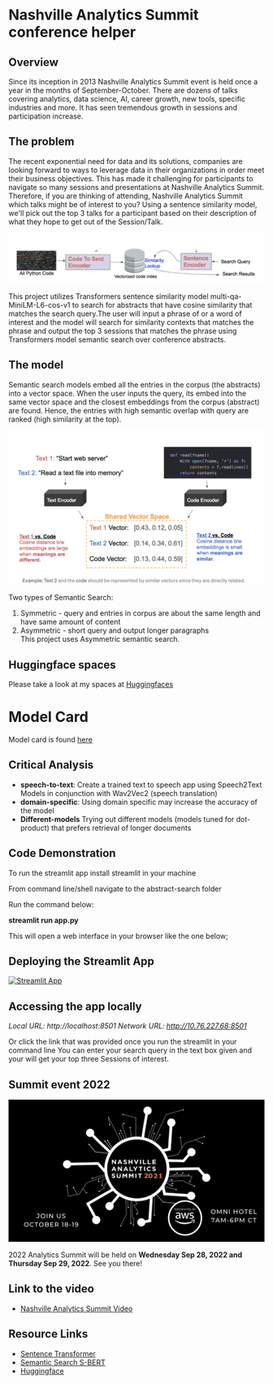 # Nashville Analytics Summit conference helper

## Overview

Since its inception in 2013 Nashville Analytics Summit event is held once a year in the months of September-October. There are dozens of talks covering analytics, data science, AI, career growth, new tools, specific industries and more. It has seen tremendous growth in sessions and participation increase.

## The problem
The recent exponential need for data and its solutions, companies are looking forward to ways to leverage data in their organizations in order meet their business objectives. This has made it challenging for participants to navigate so many sessions and presentations at Nashville Analytics Summit. Therefore, if you are thinking of attending, Nashville Analytics Summit which talks might be of interest to you? Using a sentence similarity model, we'll pick out the top 3 talks for a participant based on their description of what they hope to get out of the Session/Talk.

![semantic search](images/searchquery.png)

This project utilizes Transformers sentence similarity model multi-qa-MiniLM-L6-cos-v1 to search for abstracts that have cosine similarity that matches the search query.The user will input a phrase of or a word of interest and the model will search for similarity contexts that matches the phrase and output the top 3 sessions that matches the phrase using Transformers model semantic search over conference abstracts.

## The model
Semantic search models embed all the entries in the corpus (the abstracts) into a vector space. When the user inputs the query, its embed into the same vector space and the closest embeddings from the corpus (abstract) are found. Hence, the entries with high semantic overlap with query are ranked (high similarity at the top).

![Cosine Similarity](images/cosinesimilarity.png)

Two types of Semantic Search:
1. Symmetric - query and entries in corpus are about the same length and have same amount of content
2. Asymmetric - short query and output longer paragraphs  
This project uses Asymmetric semantic search.

## Huggingface spaces

Please take a look at my spaces at [Huggingfaces](https://huggingface.co/spaces/PBusienei/Summit_app_demo)

# Model Card

Model card is found [here](https://huggingface.co/PBusienei/Nashville_Analytics_Summit_conference_helper)

## Critical Analysis
- **speech-to-text**: Create a trained text to speech app using Speech2Text Models in conjunction with Wav2Vec2 (speech translation)
- **domain-specific**: Using domain specific may increase the accuracy of the model
- **Different-models** Trying out different models (models tuned for dot-product) that prefers retrieval of longer documents


## Code Demonstration

To run the streamlit app install streamlit in your machine

From command line/shell navigate to the abstract-search folder

Run the command below:

**streamlit run app.py**

This will open a web interface in your browser like the one below;

## Deploying the Streamlit App
 [![Streamlit App](https://static.streamlit.io/badges/streamlit_badge_black_white.svg)](https://share.streamlit.io/pbusienei/conference_helper/app.py)

## Accessing the app locally
 *Local URL: http://localhost:8501*
  *Network URL: http://10.76.227.68:8501*

  Or click the link that was provided once you run the streamlit in your command line
  You can enter your search query in the text box given and your will get your top three Sessions of interest.

## Summit event  2022

![semantic search](images/summit.png)

2022 Analytics Summit will be held on **Wednesday Sep 28, 2022 and Thursday Sep 29, 2022**. See you there!

## Link to the video
* [Nashville Analytics Summit Video](https://youtu.be/QeN8xrppVm0)

## Resource Links

* [Sentence Transformer](https://huggingface.co/sentence-transformers/multi-qa-MiniLM-L6-cos-v1)
* [Semantic Search S-BERT](https://medium.com/mlearning-ai/semantic-search-with-s-bert-is-all-you-need-951bc710e160)
* [Huggingface](https://huggingface.co/docs/hub/spaces)

